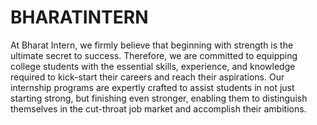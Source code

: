 # BHARATINTERN
At Bharat Intern, we firmly believe that beginning with strength is the ultimate secret to success. Therefore, we are committed to equipping college students with the essential skills, experience, and knowledge required to kick-start their careers and reach their aspirations. Our internship programs are expertly crafted to assist students in not just starting strong, but finishing even stronger, enabling them to distinguish themselves in the cut-throat job market and accomplish their ambitions.

